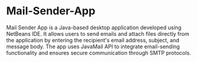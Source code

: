# Mail-Sender-App
Mail Sender App is a Java-based desktop application developed using NetBeans IDE. It allows users to send emails and attach files  directly from the application by entering the recipient's email address, subject, and message body. The app uses JavaMail API to integrate email-sending functionality and ensures secure communication through SMTP protocols. 
